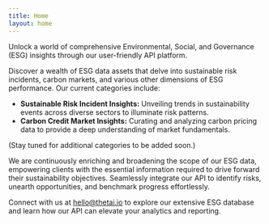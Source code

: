 ```yaml
---
title: Home
layout: home
---
```


Unlock a world of comprehensive Environmental, Social, and Governance (ESG) insights through our user-friendly API platform.

Discover a wealth of ESG data assets that delve into sustainable risk incidents, carbon markets, and various other dimensions of ESG performance. Our current categories include:

- **Sustainable Risk Incident Insights:** Unveiling trends in sustainability events across diverse sectors to illuminate risk patterns.
- **Carbon Credit Market Insights:** Curating and analyzing carbon pricing data to provide a deep understanding of market fundamentals.

(Stay tuned for additional categories to be added soon.)

We are continuously enriching and broadening the scope of our ESG data, empowering clients with the essential information required to drive forward their sustainability objectives. Seamlessly integrate our API to identify risks, unearth opportunities, and benchmark progress effortlessly.

Connect with us at [hello@thetai.io](mailto:hello@thetai.io) to explore our extensive ESG database and learn how our API can elevate your analytics and reporting.
